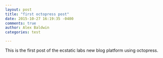 ```yaml
---
layout: post
title: "first octopress post"
date: 2015-10-27 16:19:35 -0400
comments: true
author: Alex Baldwin
categories: test

---
```



This is the first post of the ecstatic labs new blog platform using octopress.